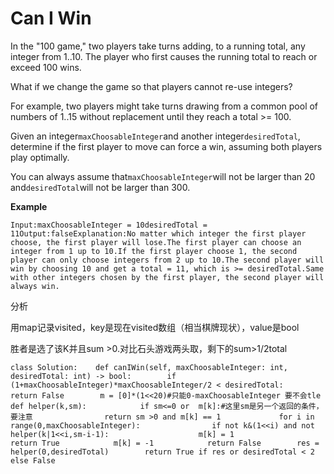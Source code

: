 # Can I Win

In the "100 game," two players take turns adding, to a running total, any integer from 1..10. The player who first causes the running total to reach or exceed 100 wins.

What if we change the game so that players cannot re-use integers?

For example, two players might take turns drawing from a common pool of numbers of 1..15 without replacement until they reach a total &gt;= 100.

Given an integer`maxChoosableInteger`and another integer`desiredTotal`, determine if the first player to move can force a win, assuming both players play optimally.

You can always assume that`maxChoosableInteger`will not be larger than 20 and`desiredTotal`will not be larger than 300.

**Example**

```text
Input:maxChoosableInteger = 10desiredTotal = 11Output:falseExplanation:No matter which integer the first player choose, the first player will lose.The first player can choose an integer from 1 up to 10.If the first player choose 1, the second player can only choose integers from 2 up to 10.The second player will win by choosing 10 and get a total = 11, which is >= desiredTotal.Same with other integers chosen by the first player, the second player will always win.
```

分析

用map记录visited，key是现在visited数组（相当棋牌现状），value是bool

胜者是选了该K并且sum &gt;0.对比石头游戏两头取，剩下的sum&gt;1/2total

```text
class Solution:    def canIWin(self, maxChoosableInteger: int, desiredTotal: int) -> bool:        if (1+maxChoosableInteger)*maxChoosableInteger/2 < desiredTotal:            return False        m = [0]*(1<<20)#只能0-maxChoosableInteger 要不会tle        def helper(k,sm):            if sm<=0 or  m[k]:#这里sm是另一个返回的条件，要注意                return sm >0 and m[k] == 1             for i in range(0,maxChoosableInteger):                if not k&(1<<i) and not helper(k|1<<i,sm-i-1):                    m[k] = 1                    return True            m[k] = -1            return False        res = helper(0,desiredTotal)        return True if res or desiredTotal < 2  else False
```

